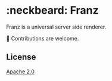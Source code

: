 # :neckbeard: Franz

Franz is a universal server side renderer.

:see_no_evil: Contributions are welcome. 

## License
[Apache 2.0](/LICENSE)
